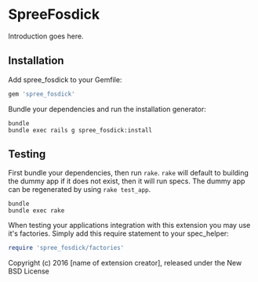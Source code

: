 SpreeFosdick
============

Introduction goes here.

Installation
------------

Add spree_fosdick to your Gemfile:

```ruby
gem 'spree_fosdick'
```

Bundle your dependencies and run the installation generator:

```shell
bundle
bundle exec rails g spree_fosdick:install
```

Testing
-------

First bundle your dependencies, then run `rake`. `rake` will default to building the dummy app if it does not exist, then it will run specs. The dummy app can be regenerated by using `rake test_app`.

```shell
bundle
bundle exec rake
```

When testing your applications integration with this extension you may use it's factories.
Simply add this require statement to your spec_helper:

```ruby
require 'spree_fosdick/factories'
```

Copyright (c) 2016 [name of extension creator], released under the New BSD License
